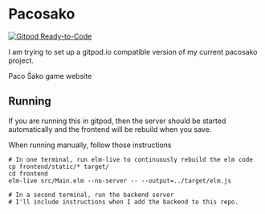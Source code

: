 # Pacosako

[![Gitpod Ready-to-Code](https://img.shields.io/badge/Gitpod-Ready--to--Code-blue?logo=gitpod)](https://gitpod.io/#https://github.com/kreibaum/pacosako)

I am trying to set up a gitpod.io compatible version of my current pacosako project.

Paco Ŝako game website

## Running

If you are running this in gitpod, then the server should be started
automatically and the frontend will be rebuild when you save.

When running manually, follow those instructions

    # In one terminal, run elm-live to continuously rebuild the elm code
    cp frontend/static/* target/
    cd frontend
    elm-live src/Main.elm --no-server -- --output=../target/elm.js

    # In a second terminal, run the backend server
    # I'll include instructions when I add the backend to this repo.
